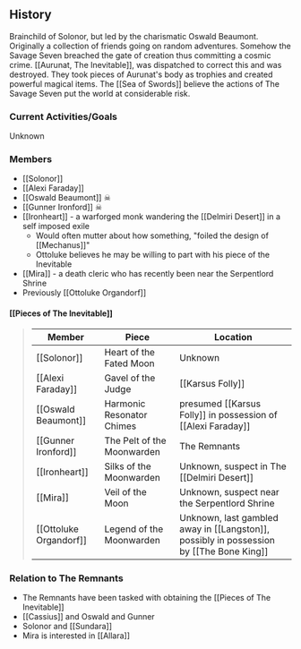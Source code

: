 ## History
Brainchild of Solonor, but led by the charismatic Oswald Beaumont. Originally a collection of friends going on random adventures. Somehow the Savage Seven breached the gate of creation thus committing a cosmic crime. [[Aurunat, The Inevitable]], was dispatched to correct this and was destroyed. They took pieces of Aurunat's body as trophies and created powerful magical items. The [[Sea of Swords]] believe the actions of The Savage Seven put the world at considerable risk.

### Current Activities/Goals
Unknown

### Members
- [[Solonor]] 
- [[Alexi Faraday]] 
- [[Oswald Beaumont]] ☠
- [[Gunner Ironford]] ☠
- [[Ironheart]] - a warforged monk wandering the [[Delmiri Desert]] in a self imposed exile
	- Would often mutter about how something, "foiled the design of [[Mechanus]]"
	- Ottoluke believes he may be willing to part with his piece of the Inevitable
- [[Mira]] - a death cleric who has recently been near the Serpentlord Shrine
- Previously [[Ottoluke Organdorf]] 

#### [[Pieces of The Inevitable]]
> Member |  Piece | Location|
> ---|---|---|
> [[Solonor]] | Heart of the Fated Moon | Unknown |
> [[Alexi Faraday]]  | Gavel of the Judge | [[Karsus Folly]] 
> [[Oswald Beaumont]] | Harmonic Resonator Chimes | presumed [[Karsus Folly]] in possession of [[Alexi Faraday]] 
> [[Gunner Ironford]]  | The Pelt of the Moonwarden | The Remnants
> [[Ironheart]] | Silks of the Moonwarden | Unknown, suspect in The [[Delmiri Desert]]
> [[Mira]] | Veil of the Moon | Unknown, suspect near the Serpentlord Shrine 
> [[Ottoluke Organdorf]]  | Legend of the Moonwarden | Unknown, last gambled away in [[Langston]], possibly in possession by [[The Bone King]]  

### Relation to The Remnants 
- The Remnants have been tasked with obtaining the [[Pieces of The Inevitable]]
- [[Cassius]] and Oswald and Gunner
- Solonor and [[Sundara]] 
- Mira is interested in [[Allara]] 